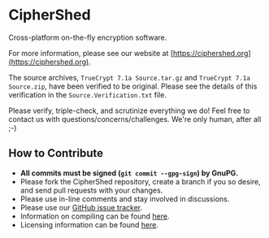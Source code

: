 # CipherShed #
Cross-platform on-the-fly encryption software.

For more information, please see our website at [https://ciphershed.org](https://ciphershed.org).

The source archives, `TrueCrypt 7.1a Source.tar.gz` and `TrueCrypt 7.1a Source.zip`, have been verified to be original.
Please see the details of this verification in the `Source.Verification.txt` file.

Please verify, triple-check, and scrutinize everything we do! Feel free to contact us with questions/concerns/challenges.
We're only human, after all ;-)

## How to Contribute ##
 * **All commits must be signed (`git commit --gpg-sign`) by GnuPG.**
 * Please fork the CipherShed repository, create a branch if you so desire, and send pull requests with your changes.
 * Please use in-line comments and stay involved in discussions.
 * Please use our [GitHub issue tracker](https://github.com/CipherShed/CipherShed/issues).
 * Information on compiling can be found [here](https://ciphershed.org/Compile).
 * Licensing information can be found [here](https://ciphershed.org/License).
